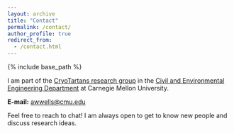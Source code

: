 ```yaml
---
layout: archive
title: "Contact"
permalink: /contact/
author_profile: true
redirect_from:
  - /contact.html
---
```


{% include base_path %}

I am part of the [CryoTartans research group](https://www.cmu.edu/cee/cryotartans/index.html) in the [Civil and Environmental Engineering Department](https://cee.engineering.cmu.edu/) at Carnegie Mellon University.

**E-mail:** [awwells@cmu.edu](mailto:awwells@cmu.edu)

Feel free to reach to chat! I am always open to get to know new people and discuss research ideas.
